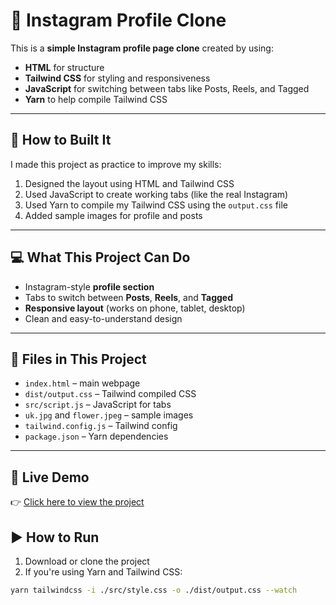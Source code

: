 # 📸 Instagram Profile Clone

This is a **simple Instagram profile page clone** created by using:

- **HTML** for structure  
- **Tailwind CSS** for styling and responsiveness  
- **JavaScript** for switching between tabs like Posts, Reels, and Tagged  
- **Yarn** to help compile Tailwind CSS

---

## 🔨 How to Built It

I made this project as practice to improve my skills:

1. Designed the layout using HTML and Tailwind CSS
2. Used JavaScript to create working tabs (like the real Instagram)
3. Used Yarn to compile my Tailwind CSS using the `output.css` file
4. Added sample images for profile and posts

---

## 💻 What This Project Can Do

- Instagram-style **profile section**  
- Tabs to switch between **Posts**, **Reels**, and **Tagged**
- **Responsive layout** (works on phone, tablet, desktop)
- Clean and easy-to-understand design

---

## 📁 Files in This Project

- `index.html` – main webpage
- `dist/output.css` – Tailwind compiled CSS
- `src/script.js` – JavaScript for tabs
- `uk.jpg` and `flower.jpeg` – sample images
- `tailwind.config.js` – Tailwind config
- `package.json` – Yarn dependencies

---




## 🚀 Live Demo

👉 [Click here to view the project](https://kajal-dobriyal.github.io/Insta_clone/)



## ▶️ How to Run

1. Download or clone the project
2. If you're using Yarn and Tailwind CSS:
```bash
yarn tailwindcss -i ./src/style.css -o ./dist/output.css --watch




